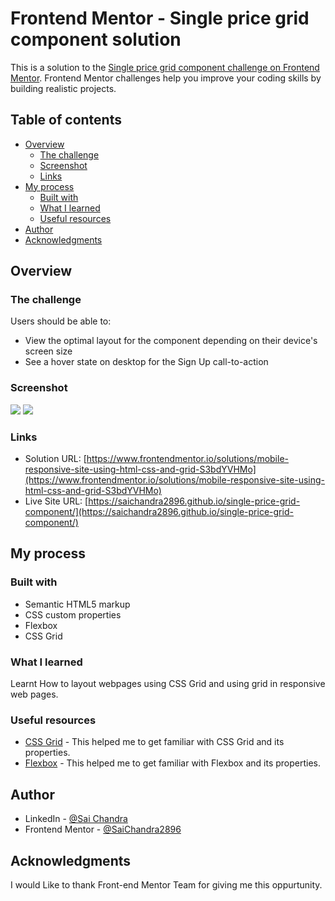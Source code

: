 # Frontend Mentor - Single price grid component solution

This is a solution to the [Single price grid component challenge on Frontend Mentor](https://www.frontendmentor.io/challenges/single-price-grid-component-5ce41129d0ff452fec5abbbc). Frontend Mentor challenges help you improve your coding skills by building realistic projects.

## Table of contents

- [Overview](#overview)
  - [The challenge](#the-challenge)
  - [Screenshot](#screenshot)
  - [Links](#links)
- [My process](#my-process)
  - [Built with](#built-with)
  - [What I learned](#what-i-learned)
  - [Useful resources](#useful-resources)
- [Author](#author)
- [Acknowledgments](#acknowledgments)

## Overview

### The challenge

Users should be able to:

- View the optimal layout for the component depending on their device's screen size
- See a hover state on desktop for the Sign Up call-to-action

### Screenshot

![](../images/desktop-screenshot.JPG)
![](../images/mobile-screenshot.JPG)

### Links

- Solution URL: [https://www.frontendmentor.io/solutions/mobile-responsive-site-using-html-css-and-grid-S3bdYVHMo](https://www.frontendmentor.io/solutions/mobile-responsive-site-using-html-css-and-grid-S3bdYVHMo)
- Live Site URL: [https://saichandra2896.github.io/single-price-grid-component/](https://saichandra2896.github.io/single-price-grid-component/)

## My process

### Built with

- Semantic HTML5 markup
- CSS custom properties
- Flexbox
- CSS Grid

### What I learned

Learnt How to layout webpages using CSS Grid and using grid in responsive web pages.

### Useful resources

- [CSS Grid](https://developer.mozilla.org/en-US/docs/Web/CSS/CSS_Grid_Layout) - This helped me to get familiar with CSS Grid and its properties.
- [Flexbox](https://developer.mozilla.org/en-US/docs/Learn/CSS/CSS_layout/Flexbox) - This helped me to get familiar with Flexbox and its properties.

## Author

- LinkedIn - [@Sai Chandra](https://www.linkedin.com/in/sai-chandra-065101152/)
- Frontend Mentor - [@SaiChandra2896](https://www.frontendmentor.io/profile/SaiChandra2896)

## Acknowledgments

I would Like to thank Front-end Mentor Team for giving me this oppurtunity.
